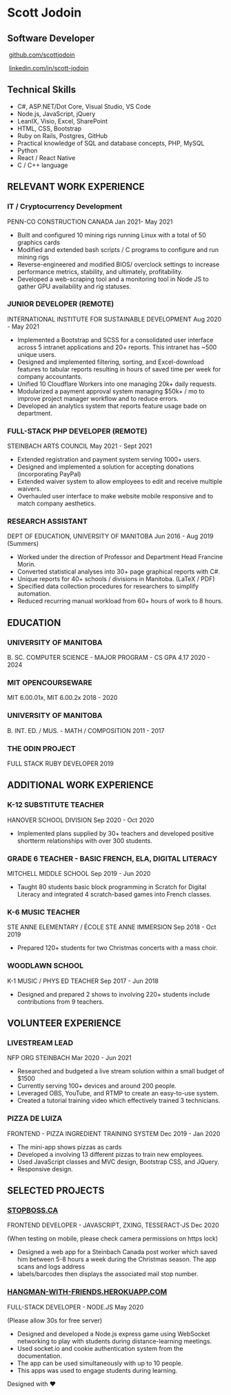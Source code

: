 # Scott Jodoin

## Software Developer

 [github.com/scottjodoin](https://github.com/scottjodoin)

 [linkedin.com/in/scott-jodoin](https://linkedin.com/in/scott-jodoin/)

## Technical Skills

*   C#, ASP.NET/Dot Core, Visual Studio, VS Code
*   Node.js, JavaScript, jQuery
*   LeanIX, Visio, Excel, SharePoint
*   HTML, CSS, Bootstrap
*   Ruby on Rails, Postgres, GitHub
*   Practical knowledge of SQL and database concepts, PHP, MySQL
*   Python
*   React / React Native
*   C / C++ language

## RELEVANT WORK EXPERIENCE

### IT / Cryptocurrency Development  
PENN-CO CONSTRUCTION CANADA Jan 2021- May 2021

*   Built and configured 10 mining rigs running Linux with a total of 50 graphics cards
*   Modified and extended bash scripts / C programs to configure and run mining rigs
*   Reverse-engineered and modified BIOS/ overclock settings to increase performance metrics, stability, and ultimately, profitability.
*   Developed a web-scraping tool and a monitoring tool in Node JS to gather GPU availability and rig statuses.

### JUNIOR DEVELOPER (REMOTE)  
INTERNATIONAL INSTITUTE FOR SUSTAINABLE DEVELOPMENT Aug 2020 - May 2021

*   Implemented a Bootstrap and SCSS for a consolidated user interface across 5 intranet applications and 20+ reports. This intranet has ~500 unique users.
*   Designed and implemented filtering, sorting, and Excel-download features to tabular reports resulting in hours of saved time per week for company accountants.
*   Unified 10 Cloudflare Workers into one managing 20k+ daily requests.
*   Modularized a payment approval system managing $50k+ / mo to improve project manager workflow and to reduce errors.
*   Developed an analytics system that reports feature usage bade on department.

### FULL-STACK PHP DEVELOPER (REMOTE)  
STEINBACH ARTS COUNCIL May 2021 - Sept 2021

*   Extended registration and payment system serving 1000+ users.
*   Designed and implemented a solution for accepting donations (incorporating PayPal)
*   Extended waiver system to allow employees to edit and receive multiple waivers.
*   Overhauled user interface to make website mobile responsive and to match company aesthetics.

### RESEARCH ASSISTANT  
DEPT OF EDUCATION, UNIVERSITY OF MANITOBA Jun 2016 - Aug 2019 (Summers)

*   Worked under the direction of Professor and Department Head Francine Morin.
*   Converted statistical analyses into 30+ page graphical reports with C#.
*   Unique reports for 40+ schools / divisions in Manitoba. (LaTeX / PDF)
*   Specified data collection procedures for researchers to simplify automation.
*   Reduced recurring manual workload from 60+ hours of work to 8 hours.

## EDUCATION

### UNIVERSITY OF MANITOBA  
B. SC. COMPUTER SCIENCE - MAJOR PROGRAM - CS GPA 4.17 2020 - 2024

### MIT OPENCOURSEWARE  
MIT 6.00.01x, MIT 6.00.2x 2018 - 2020

### UNIVERSITY OF MANITOBA  
B. INT. ED. / MUS. - MATH / COMPOSITION 2011 - 2017

### THE ODIN PROJECT  
FULL STACK RUBY DEVELOPER 2019

## ADDITIONAL WORK EXPERIENCE

### K-12 SUBSTITUTE TEACHER  
HANOVER SCHOOL DIVISION Sep 2020 - Oct 2020

*   Implemented plans supplied by 30+ teachers and developed positive shortterm relationships with over 300 students.

### GRADE 6 TEACHER - BASIC FRENCH, ELA, DIGITAL LITERACY  
MITCHELL MIDDLE SCHOOL Sep 2019 - Jun 2020

*   Taught 80 students basic block programming in Scratch for Digital Literacy and integrated 4 scratch-based games into French classes.

### K-6 MUSIC TEACHER  
STE ANNE ELEMENTARY / ÉCOLE STE ANNE IMMERSION Sep 2018 - Oct 2019

*   Prepared 120+ students for two Christmas concerts with a mass choir.

### WOODLAWN SCHOOL  
K-1 MUSIC / PHYS ED TEACHER Sep 2017 - Jun 2018

*   Designed and prepared 2 shows to involving 220+ students include contributions from 9 teachers.

## VOLUNTEER EXPERIENCE

### LIVESTREAM LEAD  
NFP ORG STEINBACH Mar 2020 - Jun 2021

*   Researched and budgeted a live stream solution within a small budget of $1500
*   Currently serving 100+ devices and around 200 people.
*   Leveraged OBS, YouTube, and RTMP to create an easy-to-use system.
*   Created a tutorial training video which effectively trained 3 technicians.

### PIZZA DE LUIZA  
FRONTEND - PIZZA INGREDIENT TRAINING SYSTEM Dec 2019 - Jan 2020

*   The mini-app shows pizzas as cards
*   Developed a involving 13 different pizzas to train new employees.
*   Used JavaScript classes and MVC design, Bootstrap CSS, and JQuery.
*   Responsive design.

## SELECTED PROJECTS

### [STOPBOSS.CA](https://scottjodoin.github.io/stopboss/)  
FRONTEND DEVELOPER - JAVASCRIPT, ZXING, TESSERACT-JS Dec 2020

(When testing on mobile, please check camera permissions on https lock)

*   Designed a web app for a Steinbach Canada post worker which saved him between 5-8 hours a week during the Christmas season. The app scans and logs address
*   labels/barcodes then displays the associated mail stop number.

### [HANGMAN-WITH-FRIENDS.HEROKUAPP.COM](https://hangman-with-friends.herokuapp.com)  
FULL-STACK DEVELOPER - NODE.JS May 2020

(Please allow 30s for free server)

*   Designed and developed a Node.js express game using WebSocket networking to play with students during distance-learning meetings.
*   Used socket.io and cookie authentication system from the documentation.
*   The app can be used simultaneously with up to 10 people.
*   This apps was used to engage students during learning.


Designed with ❤